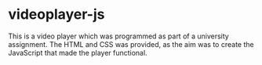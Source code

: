 # videoplayer-js
This is a video player which was programmed as part of a university assignment. The HTML and CSS was provided, as the aim was to create the JavaScript that made the player functional.
